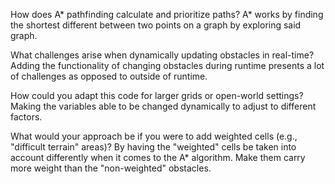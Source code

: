 How does A* pathfinding calculate and prioritize paths?
A* works by finding the shortest different between two points on a graph by exploring said graph.

What challenges arise when dynamically updating obstacles in real-time?
Adding the functionality of changing obstacles during runtime presents a lot of challenges as opposed to outside of runtime. 

How could you adapt this code for larger grids or open-world settings?
Making the variables able to be changed dynamically to adjust to different factors.

What would your approach be if you were to add weighted cells (e.g., "difficult terrain" areas)?
By having the "weighted" cells be taken into account differently when it comes to the A* algorithm. Make them carry more weight than the "non-weighted" obstacles. 
